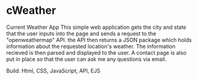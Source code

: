 # cWeather
Current Weather App
This simple web application gets the city and state that the user inputs into the page and sends a request to the "openweathermap" API. the API then returns a 
JSON package which holds information about the requested location's weather. The information recieved is then parsed and displayed to the user. 
A contact page is also put in place so that the user can ask me any questions via email.

Build: Html, CSS, JavaScript, API, EJS

